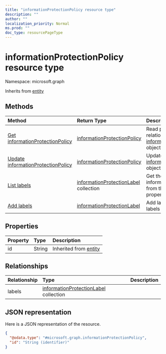 ```yaml
---
title: "informationProtectionPolicy resource type"
description: ""
author: ""
localization_priority: Normal
ms.prod: ""
doc_type: resourcePageType
---
```


# informationProtectionPolicy resource type


Namespace: microsoft.graph




Inherits from [entity](../resources/entity.md)

## Methods
|Method|Return Type|Description|
|:---|:---|:---|
|[Get informationProtectionPolicy](../api/informationprotectionpolicy-get.md)|[informationProtectionPolicy](../resources/informationprotectionpolicy.md)|Read properties and relationships of the [informationProtectionPolicy](../resources/informationprotectionpolicy.md) object.|
|[Update informationProtectionPolicy](../api/informationprotectionpolicy-update.md)|[informationProtectionPolicy](../resources/informationprotectionpolicy.md)|Update the properties of a [informationProtectionPolicy](../resources/informationprotectionpolicy.md) object.|
|[List labels](../api/informationprotectionpolicy-list-labels.md)|[informationProtectionLabel](../resources/informationprotectionlabel.md) collection|Get the informationProtectionLabels from the labels navigation property.|
|[Add labels](../api/informationprotectionpolicy-post-labels.md)|[informationProtectionLabel](../resources/informationprotectionlabel.md)|Add labels by posting to the labels collection.|

## Properties
|Property|Type|Description|
|:---|:---|:---|
|id|String| Inherited from [entity](../resources/entity.md)|

## Relationships
|Relationship|Type|Description|
|:---|:---|:---|
|labels|[informationProtectionLabel](../resources/informationprotectionlabel.md) collection||

## JSON representation
Here is a JSON representation of the resource.
<!-- {
  "blockType": "resource",
  "keyProperty": "id",
  "@odata.type": "microsoft.graph.informationProtectionPolicy",
  "baseType": "microsoft.graph.entity",
  "openType": false
}
-->
``` json
{
  "@odata.type": "#microsoft.graph.informationProtectionPolicy",
  "id": "String (identifier)"
}
```

